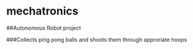 # mechatronics

##Autonomous Robot project

###Collects ping pong balls and shoots them through approriate hoops
